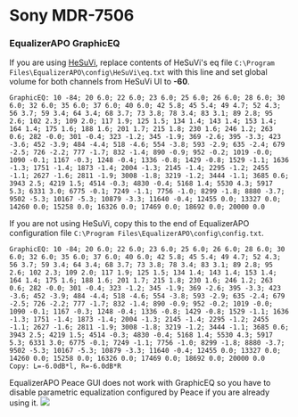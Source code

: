 # Sony MDR-7506
### EqualizerAPO GraphicEQ
If you are using [HeSuVi](https://sourceforge.net/projects/hesuvi/), replace contents of HeSuVi's eq file `C:\Program Files\EqualizerAPO\config\HeSuVi\eq.txt` with this line and set global volume for both channels from HeSuVi UI to **-60**.
```
GraphicEQ: 10 -84; 20 6.0; 22 6.0; 23 6.0; 25 6.0; 26 6.0; 28 6.0; 30 6.0; 32 6.0; 35 6.0; 37 6.0; 40 6.0; 42 5.8; 45 5.4; 49 4.7; 52 4.3; 56 3.7; 59 3.4; 64 3.4; 68 3.7; 73 3.8; 78 3.4; 83 3.1; 89 2.8; 95 2.6; 102 2.3; 109 2.0; 117 1.9; 125 1.5; 134 1.4; 143 1.4; 153 1.4; 164 1.4; 175 1.6; 188 1.6; 201 1.7; 215 1.8; 230 1.6; 246 1.2; 263 0.6; 282 -0.0; 301 -0.4; 323 -1.2; 345 -1.9; 369 -2.6; 395 -3.3; 423 -3.6; 452 -3.9; 484 -4.4; 518 -4.6; 554 -3.8; 593 -2.9; 635 -2.4; 679 -2.5; 726 -2.2; 777 -1.7; 832 -1.4; 890 -0.9; 952 -0.2; 1019 -0.0; 1090 -0.1; 1167 -0.3; 1248 -0.4; 1336 -0.8; 1429 -0.8; 1529 -1.1; 1636 -1.3; 1751 -1.4; 1873 -1.4; 2004 -1.3; 2145 -1.4; 2295 -1.2; 2455 -1.1; 2627 -1.6; 2811 -1.9; 3008 -1.8; 3219 -1.2; 3444 -1.1; 3685 0.6; 3943 2.5; 4219 1.5; 4514 -0.3; 4830 -0.4; 5168 1.4; 5530 4.3; 5917 5.3; 6331 3.0; 6775 -0.1; 7249 -1.1; 7756 -1.0; 8299 -1.8; 8880 -3.7; 9502 -5.3; 10167 -5.3; 10879 -3.3; 11640 -0.4; 12455 0.0; 13327 0.0; 14260 0.0; 15258 0.0; 16326 0.0; 17469 0.0; 18692 0.0; 20000 0.0
```
If you are not using HeSuVi, copy this to the end of EqualizerAPO configuration file `C:\Program Files\EqualizerAPO\config\config.txt`.
```
GraphicEQ: 10 -84; 20 6.0; 22 6.0; 23 6.0; 25 6.0; 26 6.0; 28 6.0; 30 6.0; 32 6.0; 35 6.0; 37 6.0; 40 6.0; 42 5.8; 45 5.4; 49 4.7; 52 4.3; 56 3.7; 59 3.4; 64 3.4; 68 3.7; 73 3.8; 78 3.4; 83 3.1; 89 2.8; 95 2.6; 102 2.3; 109 2.0; 117 1.9; 125 1.5; 134 1.4; 143 1.4; 153 1.4; 164 1.4; 175 1.6; 188 1.6; 201 1.7; 215 1.8; 230 1.6; 246 1.2; 263 0.6; 282 -0.0; 301 -0.4; 323 -1.2; 345 -1.9; 369 -2.6; 395 -3.3; 423 -3.6; 452 -3.9; 484 -4.4; 518 -4.6; 554 -3.8; 593 -2.9; 635 -2.4; 679 -2.5; 726 -2.2; 777 -1.7; 832 -1.4; 890 -0.9; 952 -0.2; 1019 -0.0; 1090 -0.1; 1167 -0.3; 1248 -0.4; 1336 -0.8; 1429 -0.8; 1529 -1.1; 1636 -1.3; 1751 -1.4; 1873 -1.4; 2004 -1.3; 2145 -1.4; 2295 -1.2; 2455 -1.1; 2627 -1.6; 2811 -1.9; 3008 -1.8; 3219 -1.2; 3444 -1.1; 3685 0.6; 3943 2.5; 4219 1.5; 4514 -0.3; 4830 -0.4; 5168 1.4; 5530 4.3; 5917 5.3; 6331 3.0; 6775 -0.1; 7249 -1.1; 7756 -1.0; 8299 -1.8; 8880 -3.7; 9502 -5.3; 10167 -5.3; 10879 -3.3; 11640 -0.4; 12455 0.0; 13327 0.0; 14260 0.0; 15258 0.0; 16326 0.0; 17469 0.0; 18692 0.0; 20000 0.0
Copy: L=-6.0dB*l, R=-6.0dB*R
```
EqualizerAPO Peace GUI does not work with GraphicEQ so you have to disable parametric equalization configured by Peace if you are already using it.
![](https://raw.githubusercontent.com/jaakkopasanen/AutoEq/master/results/Innerfidelity%202017/headphoncecom/onear/Sony%20MDR-7506/Sony%20MDR-7506.png)
